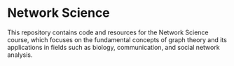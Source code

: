 # Network Science

This repository contains code and resources for the Network Science course, which focuses on the fundamental concepts of graph theory and its applications in fields such as biology, communication, and social network analysis.

